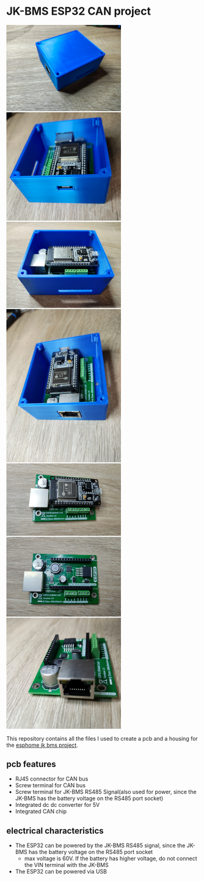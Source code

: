 # JK-BMS ESP32 CAN project

<img src="images/ESP32%20JK-BMS-500px.jpg" width="300" />
<img src="images/ESP32%20JK-BMS-2-500px.jpg" width="300" />
<img src="images/ESP32%20JK-BMS-3-500px.jpg" width="300" />
<img src="images/ESP32%20JK-BMS-4-500px.jpg" width="300" />
<img src="images/ESP32%20JK-BMS-5-500px.jpg" width="300" />
<img src="images/ESP32%20JK-BMS-6-500px.jpg" width="300" />
<img src="images/ESP32%20JK-BMS-7-500px.jpg" width="300" />

This repository contains all the files I used to create a pcb and a housing for the [esphome jk bms project](https://github.com/Uksa007/esphome-jk-bms-can).

## pcb features

- RJ45 connector for CAN bus
- Screw terminal for CAN bus
- Screw terminal for JK-BMS RS485 Signal(also used for power, since the JK-BMS has the battery voltage on the RS485 port socket)
- Integrated dc dc converter for 5V
- Integrated CAN chip

## electrical characteristics

- The ESP32 can be powered by the JK-BMS RS485 signal, since the JK-BMS has the battery voltage on the RS485 port socket
  - max voltage is 60V. If the battery has higher voltage, do not connect the VIN terminal with the JK-BMS
- The ESP32 can be powered via USB
